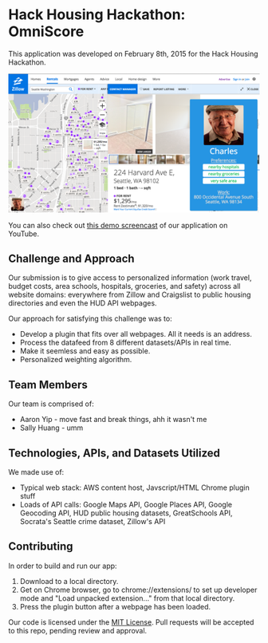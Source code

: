 # Hack Housing Hackathon: OmniScore

This application was developed on February 8th, 2015 for the Hack Housing Hackathon.

![Yay](screenshot.png)

You can also check out [this demo screencast](https://www.youtube.com/watch?v=dQw4w9WgXcQ) of our application on YouTube.

## Challenge and Approach

Our submission is to give access to personalized information (work travel, budget costs, area schools, hospitals, groceries, and safety) across all website domains: everywhere from Zillow and Craigslist to public housing directories and even the HUD API webpages. 

Our approach for satisfying this challenge was to:

- Develop a plugin that fits over all webpages. All it needs is an address. 
- Process the datafeed from 8 different datasets/APIs in real time. 
- Make it seemless and easy as possible. 
- Personalized weighting algorithm. 

## Team Members

Our team is comprised of:

- Aaron Yip - move fast and break things, ahh it wasn't me 
- Sally Huang - umm 

## Technologies, APIs, and Datasets Utilized

We made use of:

- Typical web stack: AWS content host, Javscript/HTML Chrome plugin stuff 
- Loads of API calls: Google Maps API, Google Places API, Google Geocoding API, HUD public housing datasets, GreatSchools API, Socrata's Seattle crime dataset, Zillow's API 

## Contributing

In order to build and run our app:

1. Download to a local directory. 
2. Get on Chrome browser, go to chrome://extensions/ to set up developer mode and "Load unpacked extension..." from that local directory. 
3. Press the plugin button after a webpage has been loaded. 

Our code is licensed under the [MIT License](LICENSE.md). Pull requests will be accepted to this repo, pending review and approval.